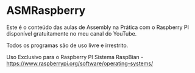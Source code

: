 # ASMRaspberry

Este é o conteúdo das aulas de Assembly na Prática com o Raspberry PI disponível gratuitamente no meu canal do YouTube.

Todos os programas são de uso livre e irrestrito.

Uso Exclusivo para o Raspberry PI
Sistema RaspBian - https://www.raspberrypi.org/software/operating-systems/

